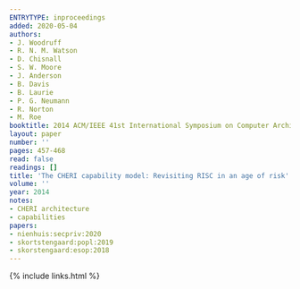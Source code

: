 ```yaml
---
ENTRYTYPE: inproceedings
added: 2020-05-04
authors:
- J. Woodruff
- R. N. M. Watson
- D. Chisnall
- S. W. Moore
- J. Anderson
- B. Davis
- B. Laurie
- P. G. Neumann
- R. Norton
- M. Roe
booktitle: 2014 ACM/IEEE 41st International Symposium on Computer Architecture (ISCA)
layout: paper
number: ''
pages: 457-468
read: false
readings: []
title: 'The CHERI capability model: Revisiting RISC in an age of risk'
volume: ''
year: 2014
notes:
- CHERI architecture
- capabilities
papers:
- nienhuis:secpriv:2020
- skortstengaard:popl:2019
- skorstengaard:esop:2018
---
```

{% include links.html %}
